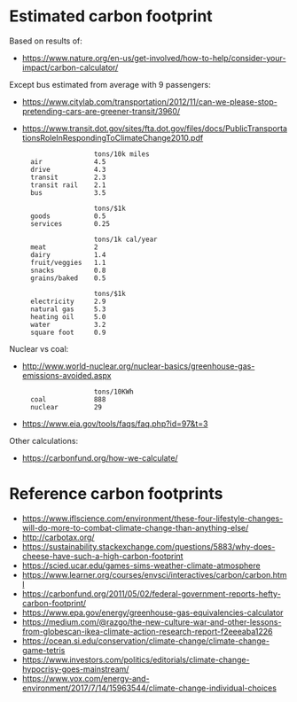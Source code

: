 # Estimated carbon footprint

Based on results of:
- <https://www.nature.org/en-us/get-involved/how-to-help/consider-your-impact/carbon-calculator/>

Except bus estimated from average with 9 passengers:
- <https://www.citylab.com/transportation/2012/11/can-we-please-stop-pretending-cars-are-greener-transit/3960/>
- <https://www.transit.dot.gov/sites/fta.dot.gov/files/docs/PublicTransportationsRoleInRespondingToClimateChange2010.pdf>

                        tons/10k miles
        air             4.5
        drive           4.3
        transit         2.3
        transit rail    2.1
        bus             3.5

                        tons/$1k
        goods           0.5
        services        0.25

                        tons/1k cal/year
        meat            2
        dairy           1.4
        fruit/veggies   1.1
        snacks          0.8
        grains/baked    0.5

                        tons/$1k
        electricity     2.9
        natural gas     5.3
        heating oil     5.0
        water           3.2
        square foot     0.9

Nuclear vs coal:
- <http://www.world-nuclear.org/nuclear-basics/greenhouse-gas-emissions-avoided.aspx>

                        tons/10KWh
        coal            888
        nuclear         29

- <https://www.eia.gov/tools/faqs/faq.php?id=97&t=3>

Other calculations:
- <https://carbonfund.org/how-we-calculate/>

# Reference carbon footprints

- <https://www.iflscience.com/environment/these-four-lifestyle-changes-will-do-more-to-combat-climate-change-than-anything-else/>
- <http://carbotax.org/>
- <https://sustainability.stackexchange.com/questions/5883/why-does-cheese-have-such-a-high-carbon-footprint>
- <https://scied.ucar.edu/games-sims-weather-climate-atmosphere>
- <https://www.learner.org/courses/envsci/interactives/carbon/carbon.html>
- <https://carbonfund.org/2011/05/02/federal-government-reports-hefty-carbon-footprint/>
- <https://www.epa.gov/energy/greenhouse-gas-equivalencies-calculator>
- <https://medium.com/@razgo/the-new-culture-war-and-other-lessons-from-globescan-ikea-climate-action-research-report-f2eeeaba1226>
- <https://ocean.si.edu/conservation/climate-change/climate-change-game-tetris>
- <https://www.investors.com/politics/editorials/climate-change-hypocrisy-goes-mainstream/>
- <https://www.vox.com/energy-and-environment/2017/7/14/15963544/climate-change-individual-choices>

